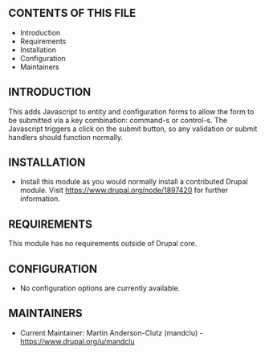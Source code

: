 CONTENTS OF THIS FILE
---------------------

 * Introduction
 * Requirements
 * Installation
 * Configuration
 * Maintainers


INTRODUCTION
------------

This adds Javascript to entity and configuration forms to allow the form to be
submitted via a key combination: command-s or control-s. The Javascript triggers
a click on the submit button, so any validation or submit handlers should
function normally.


INSTALLATION
------------

 * Install this module as you would normally install a contributed Drupal
   module. Visit https://www.drupal.org/node/1897420 for further information.


REQUIREMENTS
------------

This module has no requirements outside of Drupal core.


CONFIGURATION
-------------

 * No configuration options are currently available.


MAINTAINERS
-----------

 * Current Maintainer: Martin Anderson-Clutz (mandclu) - https://www.drupal.org/u/mandclu
